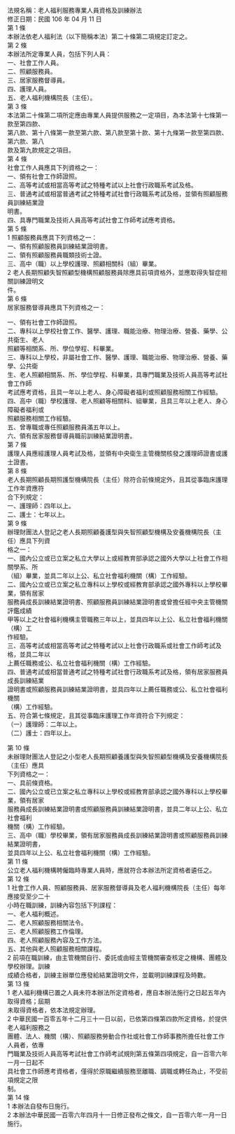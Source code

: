法規名稱：老人福利服務專業人員資格及訓練辦法  
修正日期：民國 106 年 04 月 11 日  
第 1 條  
本辦法依老人福利法（以下簡稱本法）第二十條第二項規定訂定之。  
第 2 條  
本辦法所定專業人員，包括下列人員：  
一、社會工作人員。  
二、照顧服務員。  
三、居家服務督導員。  
四、護理人員。  
五、老人福利機構院長（主任）。  
第 3 條  
本法第二十條第二項所定應由專業人員提供服務之一定項目，為本法第十七條第一款至第四款、  
第八款、第十八條第一款至第六款、第八款至第十款、第十九條第一款至第四款、第六款、第八  
款及第九款規定之項目。  
第 4 條  
社會工作人員應具下列資格之一：  
一、領有社會工作師證照。  
二、高等考試或相當高等考試之特種考試以上社會行政職系考試及格。  
三、普通考試或相當普通考試之特種考試社會行政職系考試及格，並領有照顧服務員訓練結業證  
明書。  
四、具專門職業及技術人員高等考試社會工作師考試應考資格。  
第 5 條  
1 照顧服務員應具下列資格之一：  
一、領有照顧服務員訓練結業證明書。  
二、領有照顧服務員職類技術士證。  
三、高中（職）以上學校護理、照顧相關科（組）畢業。  
2 老人長期照顧失智照顧型機構照顧服務員除應具前項資格外，並應取得失智症相關訓練證明文  
件。  
第 6 條  
居家服務督導員應具下列資格之一：  


一、領有社會工作師證照。  
二、專科以上學校社會工作、醫學、護理、職能治療、物理治療、營養、藥學、公共衛生、老人  
照顧等相關系、所、學位學程、科畢業。  
三、專科以上學校，非屬社會工作、醫學、護理、職能治療、物理治療、營養、藥學、公共衛  
生、老人照顧相關系、所、學位學程、科畢業，具專門職業及技術人員高等考試社會工作師  
考試應考資格，且具一年以上老人、身心障礙者福利或照顧服務相關工作經驗。  
四、高中（職）學校護理、老人照顧等相關科、組畢業，且具三年以上老人、身心障礙者福利或  
照顧服務相關工作經驗。  
五、曾專職或專任照顧服務員滿五年以上。  
六、領有居家服務督導員職前訓練結業證明書。  
第 7 條  
護理人員應經護理人員考試及格，並領有中央衛生主管機關核發之護理師證書或護士證書。  
第 8 條  
老人長期照顧長期照護型機構院長（主任）除符合前條規定外，且其從事臨床護理工作年資應符  
合下列規定：  
一、護理師：四年以上。  
二、護士：七年以上。  
第 9 條  
辦理財團法人登記之老人長期照顧養護型與失智照顧型機構及安養機構院長（主任）應具下列資  
格之一：  
一、國內公立或已立案之私立大學以上或經教育部承認之國外大學以上社會工作相關學系、所  
（組）畢業，並具二年以上公、私立社會福利機關（構）工作經驗。  
二、國內公立或已立案之私立專科以上學校或經教育部承認之國外專科以上學校畢業，領有居家  
服務員成長訓練結業證明書、照顧服務員訓練結業證明書或曾擔任經中央主管機關評鑑成績  
甲等以上之社會福利機構主管職務三年以上，並具四年以上公、私立社會福利機關（構）工  
作經驗。  
三、高等考試或相當高等考試之特種考試以上社會行政職系或社會工作師考試及格，並具二年以  
上薦任職務或公、私立社會福利機關（構）工作經驗。  
四、普通考試或相當普通考試之特種考試社會行政職系考試及格，領有居家服務員成長訓練結業  
證明書或照顧服務員訓練結業證明書，並具四年以上薦任職務或公、私立社會福利機關  
（構）工作經驗。  
五、符合第七條規定，且其從事臨床護理工作年資符合下列規定：  
（一）護理師：二年以上。  
（二）護士：四年以上。  


第 10 條  
未辦理財團法人登記之小型老人長期照顧養護型與失智照顧型機構及安養機構院長（主任）應具  
下列資格之一：  
一、具前條資格。  
二、國內公立或已立案之私立專科以上學校或經教育部承認之國外專科以上學校畢業，領有居家  
服務員成長訓練結業證明書或照顧服務員訓練結業證明書，並具二年以上公、私立社會福利  
機關（構）工作經驗。  
三、高中（職）學校畢業，領有居家服務員成長訓練結業證明書或照顧服務員訓練結業證明書，  
並具四年以上公、私立社會福利機關（構）工作經驗。  
第 11 條  
公立老人福利機構聘僱臨時專業人員時，應就符合本辦法所定資格者遴任之。  
第 12 條  
1 社會工作人員、照顧服務員、居家服務督導員及老人福利機構院長（主任）每年應接受至少二十  
小時在職訓練，訓練內容包括下列課程：  
一、老人福利概述。  
二、老人照顧服務相關法令。  
三、老人照顧服務工作倫理。  
四、老人照顧服務內容及工作方法。  
五、其他與老人照顧服務相關課程。  
2 前項在職訓練，由主管機關自行、委託或由經主管機關審查核定之機構、團體及學校辦理。訓練  
成績合格者，訓練主辦單位應發給結業證明文件，並載明訓練課程及時數。  
第 13 條  
1 老人福利機構已置之人員未符本辦法所定資格者，應自本辦法施行之日起五年內取得資格；屆期  
未取得資格者，依本法規定辦理。  
2 中華民國一百零五年十二月三十一日以前，已依第四條第四款所定資格，於提供老人福利服務之  
團體、法人、機關（構）、照顧服務勞動合作社或社會工作師事務所擔任社會工作人員者，依專  
門職業及技術人員高等考試社會工作師考試規則第五條第四項規定，自一百零六年一月一日起不  
具社會工作師應考資格者，僅得於原職繼續服務至離職、調職或轉任為止，不受前項規定之限  
制。  
第 14 條  
1 本辦法自發布日施行。  
2 本辦法中華民國一百零六年四月十一日修正發布之條文，自一百零六年一月一日施行。  


